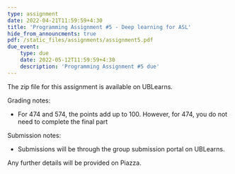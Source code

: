 ```yaml
---
type: assignment
date: 2022-04-21T11:59:59+4:30
title: 'Programming Assignment #5 - Deep learning for ASL'
hide_from_announcments: true
pdf: /static_files/assignments/assignment5.pdf
due_event: 
    type: due
    date: 2022-05-12T11:59:59+4:30
    description: 'Programming Assignment #5 due'
---
```


The zip file for this assignment is available on UBLearns.

Grading notes:
- For 474 and 574, the points add up to 100. However, for 474, you do not need to complete the final part

Submission notes:
- Submissions will be through the group submission portal on UBLearns.

Any further details will be provided on Piazza.


